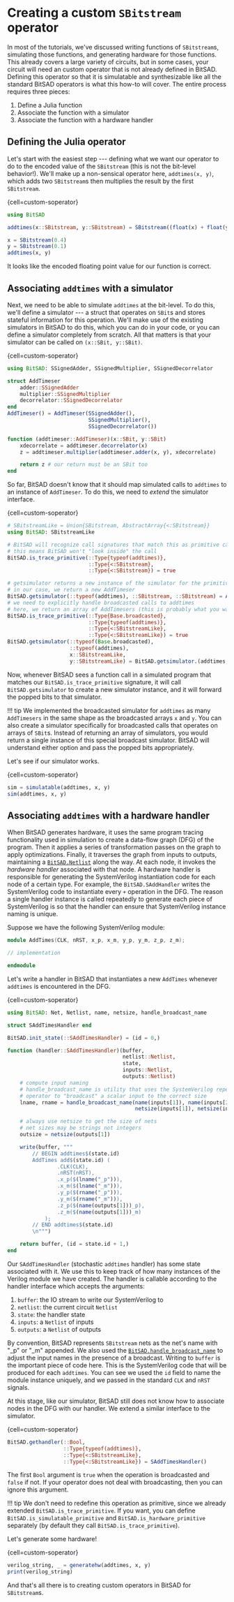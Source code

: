 # Creating a custom `SBitstream` operator

In most of the tutorials, we've discussed writing functions of `SBitstream`s, simulating those functions, and generating hardware for those functions. This already covers a large variety of circuits, but in some cases, your circuit will need an custom operator that is not already defined in BitSAD. Defining this operator so that it is simulatable and synthesizable like all the standard BitSAD operators is what this how-to will cover. The entire process requires three pieces:

1. Define a Julia function
2. Associate the function with a simulator
3. Associate the function with a hardware handler

## Defining the Julia operator

Let's start with the easiest step --- defining what we want our operator to do to the encoded value of the `SBitstream` (this is not the bit-level behavior!). We'll make up a non-sensical operator here, `addtimes(x, y)`, which adds two `SBitstream`s then multiplies the result by the first `SBitstream`.

{cell=custom-soperator}
```julia
using BitSAD

addtimes(x::SBitstream, y::SBitstream) = SBitstream((float(x) + float(y)) * float(x))

x = SBitstream(0.4)
y = SBitstream(0.1)
addtimes(x, y)
```

It looks like the encoded floating point value for our function is correct.

## Associating `addtimes` with a simulator

Next, we need to be able to simulate `addtimes` at the bit-level. To do this, we'll define a simulator --- a struct that operates on `SBit`s and stores stateful information for this operation. We'll make use of the existing simulators in BitSAD to do this, which you can do in your code, or you can define a simulator completely from scratch. All that matters is that your simulator can be called on `(x::SBit, y::SBit)`.

{cell=custom-soperator}
```julia
using BitSAD: SSignedAdder, SSignedMultiplier, SSignedDecorrelator

struct AddTimeser
    adder::SSignedAdder
    multiplier::SSignedMultiplier
    decorrelator::SSignedDecorrelator
end
AddTimeser() = AddTimeser(SSignedAdder(),
                          SSignedMultiplier(),
                          SSignedDecorrelator())

function (addtimeser::AddTimeser)(x::SBit, y::SBit)
    xdecorrelate = addtimeser.decorrelator(x)
    z = addtimeser.multiplier(addtimeser.adder(x, y), xdecorrelate)

    return z # our return must be an SBit too
end
```

So far, BitSAD doesn't know that it should map simulated calls to `addtimes` to an instance of `AddTimeser`. To do this, we need to _extend_ the simulator interface.

{cell=custom-soperator}
```julia
# SBitstreamLike = Union{SBitstream, AbstractArray{<:SBitstream}}
using BitSAD: SBitstreamLike

# BitSAD will recognize call signatures that match this as primitive calls
# this means BitSAD won't "look inside" the call
BitSAD.is_trace_primitive(::Type{typeof(addtimes)},
                          ::Type{<:SBitstream},
                          ::Type{<:SBitstream}) = true

# getsimulator returns a new instance of the simulator for the primitive call
# in our case, we return a new AddTimeser
BitSAD.getsimulator(::typeof(addtimes), ::SBitstream, ::SBitstream) = AddTimeser()
# we need to explicitly handle broadcasted calls to addtimes
# here, we return an array of AddTimesers (this is probably what you want to do)
BitSAD.is_trace_primitive(::Type{Base.broadcasted},
                          ::Type{typeof(addtimes)},
                          ::Type{<:SBitstreamLike},
                          ::Type{<:SBitstreamLike}) = true
BitSAD.getsimulator(::typeof(Base.broadcasted),
                    ::typeof(addtimes),
                    x::SBitstreamLike,
                    y::SBitstreamLike) = BitSAD.getsimulator.(addtimes, x, y)
```

Now, whenever BitSAD sees a function call in a simulated program that matches our `BitSAD.is_trace_primitive` signature, it will call `BitSAD.getsimulator` to create a new simulator instance, and it will forward the popped bits to that simulator.

!!! tip
    We implemented the broadcasted simulator for `addtimes` as many `AddTimesers` in the same shape as the broadcasted arrays `x` and `y`. You can also create a simulator specifically for broadcasted calls that operates on arrays of `SBit`s. Instead of returning an array of simulators, you would return a single instance of this special broadcast simulator. BitSAD will understand either option and pass the popped bits appropriately.

Let's see if our simulator works.

{cell=custom-soperator}
```julia
sim = simulatable(addtimes, x, y)
sim(addtimes, x, y)
```

## Associating `addtimes` with a hardware handler

When BitSAD generates hardware, it uses the same program tracing functionality used in simulation to create a data-flow graph (DFG) of the program. Then it applies a series of transformation passes on the graph to apply optimizations. Finally, it traverses the graph from inputs to outputs, maintaining a [`BitSAD.Netlist`](#) along the way. At each node, it invokes the _hardware handler_ associated with that node. A hardware handler is responsible for generating the SystemVerilog instantiation code for each node of a certain type. For example, the `BitSAD.SAddHandler` writes the SystemVerilog code to instantiate every `+` operation in the DFG. The reason a single handler instance is called repeatedly to generate each piece of SystemVerilog is so that the handler can ensure that SystemVerilog instance naming is unique.

Suppose we have the following SystemVerilog module:
```verilog
module AddTimes(CLK, nRST, x_p, x_m, y_p, y_m, z_p, z_m);

// implementation

endmodule
```

Let's write a handler in BitSAD that instantiates a new `AddTimes` whenever `addtimes` is encountered in the DFG.

{cell=custom-soperator}
```julia
using BitSAD: Net, Netlist, name, netsize, handle_broadcast_name

struct SAddTimesHandler end

BitSAD.init_state(::SAddTimesHandler) = (id = 0,)

function (handler::SAddTimesHandler)(buffer,
                                     netlist::Netlist,
                                     state,
                                     inputs::Netlist,
                                     outputs::Netlist)
    # compute input naming
    # handle_broadcast_name is utility that uses the SystemVerilog repeat
    # operator to "broadcast" a scalar input to the correct size
    lname, rname = handle_broadcast_name(name(inputs[1]), name(inputs[2]),
                                         netsize(inputs[1]), netsize(inputs[2]))

    # always use netsize to get the size of nets
    # net sizes may be strings not integers
    outsize = netsize(outputs[1])

    write(buffer, """
        // BEGIN addtimes$(state.id)
        AddTimes add$(state.id) (
                .CLK(CLK),
                .nRST(nRST),
                .x_p($(lname("_p"))),
                .x_m($(lname("_m"))),
                .y_p($(rname("_p"))),
                .y_m($(rname("_m"))),
                .z_p($(name(outputs[1]))_p),
                .z_m($(name(outputs[1]))_m)
            );
        // END addtimes$(state.id)
        \n""")

    return buffer, (id = state.id + 1,)
end
```

Our `SAddTimesHandler` (stochastic `addtimes` handler) has some state associated with it. We use this to keep track of how many instances of the Verilog module we have created. The handler is callable according to the handler interface which accepts the arguments:

1. `buffer`: the IO stream to write our SystemVerilog to
2. `netlist`: the current circuit `Netlist`
3. `state`: the handler state
4. `inputs`: a `Netlist` of inputs
5. `outputs`: a `Netlist` of outputs

By convention, BitSAD represents `SBitstream` nets as the net's name with "_p" or "_m" appended. We also used the [`BitSAD.handle_broadcast_name`](#) to adjust the input names in the presence of a broadcast. Writing to `buffer` is the important piece of code here. This is the SystemVerilog code that will be produced for each `addtimes`. You can see we used the `id` field to name the module instance uniquely, and we passed in the standard `CLK` and `nRST` signals.

At this stage, like our simulator, BitSAD still does not know how to associate nodes in the DFG with our handler. We extend a similar interface to the simulator.

{cell=custom-soperator}
```julia
BitSAD.gethandler(::Bool,
                  ::Type{typeof(addtimes)},
                  ::Type{<:SBitstreamLike},
                  ::Type{<:SBitstreamLike}) = SAddTimesHandler()
```

The first `Bool` argument is `true` when the operation is broadcasted and `false` if not. If your operator does not deal with broadcasting, then you can ignore this argument.

!!! tip
    We don't need to redefine this operation as primitive, since we already extended `BitSAD.is_trace_primitive`. If you want, you can define `BitSAD.is_simulatable_primitive` and `BitSAD.is_hardware_primitive` separately (by default they call `BitSAD.is_trace_primitive`).

Let's generate some hardware!

{cell=custom-soperator}
```julia
verilog_string, _ = generatehw(addtimes, x, y)
print(verilog_string)
```

And that's all there is to creating custom operators in BitSAD for `SBitstream`s.

